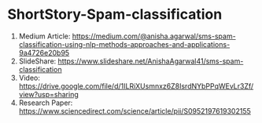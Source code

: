 # ShortStory-Spam-classification

1. Medium Article: https://medium.com/@anisha.agarwal/sms-spam-classification-using-nlp-methods-approaches-and-applications-9a4726e20b95
2. SlideShare: https://www.slideshare.net/AnishaAgarwal41/sms-spam-classification
3. Video: https://drive.google.com/file/d/1ILRiXUsmnxz6Z8IsrdNYbPPqWEvLr3Zf/view?usp=sharing
4. Research Paper: https://www.sciencedirect.com/science/article/pii/S0952197619302155
